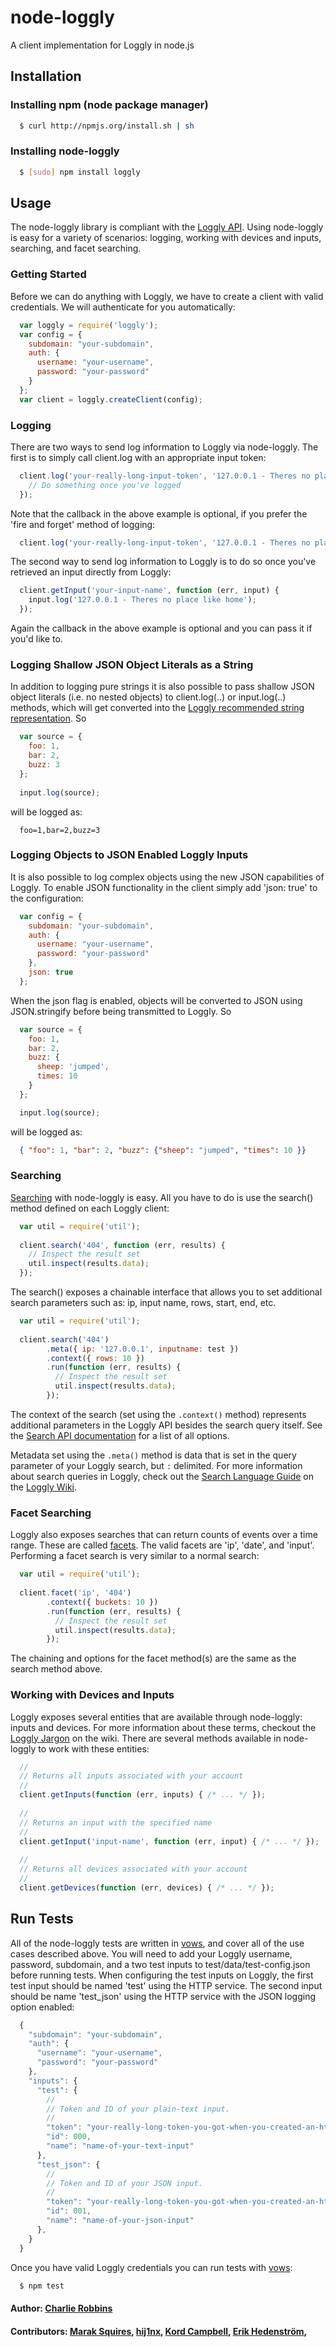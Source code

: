 # node-loggly

A client implementation for Loggly in node.js

## Installation

### Installing npm (node package manager)
``` bash
  $ curl http://npmjs.org/install.sh | sh
```

### Installing node-loggly
``` bash
  $ [sudo] npm install loggly
```

## Usage

The node-loggly library is compliant with the [Loggly API][0]. Using node-loggly is easy for a variety of scenarios: logging, working with devices and inputs, searching, and facet searching.

### Getting Started
Before we can do anything with Loggly, we have to create a client with valid credentials. We will authenticate for you automatically: 

``` js
  var loggly = require('loggly');
  var config = {
    subdomain: "your-subdomain",
    auth: {
      username: "your-username",
      password: "your-password"
    }
  };
  var client = loggly.createClient(config);
```

### Logging
There are two ways to send log information to Loggly via node-loggly. The first is to simply call client.log with an appropriate input token:

``` js
  client.log('your-really-long-input-token', '127.0.0.1 - Theres no place like home', function (err, result) {
    // Do something once you've logged
  });
```

Note that the callback in the above example is optional, if you prefer the 'fire and forget' method of logging:

``` js
  client.log('your-really-long-input-token', '127.0.0.1 - Theres no place like home');
```

The second way to send log information to Loggly is to do so once you've retrieved an input directly from Loggly:

``` js
  client.getInput('your-input-name', function (err, input) {
    input.log('127.0.0.1 - Theres no place like home');
  });
```

Again the callback in the above example is optional and you can pass it if you'd like to.

### Logging Shallow JSON Object Literals as a String
In addition to logging pure strings it is also possible to pass shallow JSON object literals (i.e. no nested objects) to client.log(..) or input.log(..) methods, which will get converted into the [Loggly recommended string representation][1]. So

``` js
  var source = {
    foo: 1,
    bar: 2,
    buzz: 3
  };
  
  input.log(source);
```

will be logged as: 

```
  foo=1,bar=2,buzz=3
```

### Logging Objects to JSON Enabled Loggly Inputs
It is also possible to log complex objects using the new JSON capabilities of Loggly. To enable JSON functionality in the client simply add 'json: true' to the configuration:

``` js
  var config = {
    subdomain: "your-subdomain",
    auth: {
      username: "your-username",
      password: "your-password"
    },
    json: true
  };
```

When the json flag is enabled, objects will be converted to JSON using JSON.stringify before being transmitted to Loggly. So

``` js
  var source = {
    foo: 1,
    bar: 2,
    buzz: {
      sheep: 'jumped',
      times: 10
    }
  };

  input.log(source);
```

will be logged as:

``` json
  { "foo": 1, "bar": 2, "buzz": {"sheep": "jumped", "times": 10 }}
```

### Searching
[Searching][3] with node-loggly is easy. All you have to do is use the search() method defined on each Loggly client:

``` js
  var util = require('util');
  
  client.search('404', function (err, results) {
    // Inspect the result set
    util.inspect(results.data);
  });
```

The search() exposes a chainable interface that allows you to set additional search parameters such as: ip, input name, rows, start, end, etc. 

``` js
  var util = require('util');
  
  client.search('404')
        .meta({ ip: '127.0.0.1', inputname: test })
        .context({ rows: 10 })
        .run(function (err, results) {
          // Inspect the result set
          util.inspect(results.data);
        });
```

The context of the search (set using the `.context()` method) represents additional parameters in the Loggly API besides the search query itself. See the [Search API documentation][9] for a list of all options.

Metadata set using the `.meta()` method is data that is set in the query parameter of your Loggly search, but `:` delimited. For more information about search queries in Loggly, check out the [Search Language Guide][4] on the [Loggly Wiki][5].

### Facet Searching
Loggly also exposes searches that can return counts of events over a time range. These are called [facets][6]. The valid facets are 'ip', 'date', and 'input'. Performing a facet search is very similar to a normal search: 

``` js
  var util = require('util');
  
  client.facet('ip', '404')
        .context({ buckets: 10 })
        .run(function (err, results) {
          // Inspect the result set
          util.inspect(results.data);
        });
```

The chaining and options for the facet method(s) are the same as the search method above. 

### Working with Devices and Inputs
Loggly exposes several entities that are available through node-loggly: inputs and devices. For more information about these terms, checkout the [Loggly Jargon][7] on the wiki. There are several methods available in node-loggly to work with these entities: 

``` js
  //
  // Returns all inputs associated with your account
  //
  client.getInputs(function (err, inputs) { /* ... */ });
  
  //
  // Returns an input with the specified name
  //
  client.getInput('input-name', function (err, input) { /* ... */ });
  
  //
  // Returns all devices associated with your account
  //
  client.getDevices(function (err, devices) { /* ... */ });
```

## Run Tests
All of the node-loggly tests are written in [vows][8], and cover all of the use cases described above. You will need to add your Loggly username, password, subdomain, and a two test inputs to test/data/test-config.json before running tests. When configuring the test inputs on Loggly, the first test input should be named 'test' using the HTTP service. The second input should be name 'test_json' using the HTTP service with the JSON logging option enabled:

``` js
  {
    "subdomain": "your-subdomain",
    "auth": {
      "username": "your-username",
      "password": "your-password"
    },
    "inputs": {
      "test": {
        //
        // Token and ID of your plain-text input.
        //
        "token": "your-really-long-token-you-got-when-you-created-an-http-input",
        "id": 000,
        "name": "name-of-your-text-input"
      },
      "test_json": {
        //
        // Token and ID of your JSON input.
        //
        "token": "your-really-long-token-you-got-when-you-created-an-http-input",
        "id": 001,
        "name": "name-of-your-json-input"
      },
    }
  }
```

Once you have valid Loggly credentials you can run tests with [vows][8]:

``` bash
  $ npm test
```

#### Author: [Charlie Robbins](http://www.github.com/indexzero)
#### Contributors: [Marak Squires](http://github.com/marak), [hij1nx](http://github.com/hij1nx), [Kord Campbell](http://loggly.com), [Erik Hedenström](http://github.com/ehedenst),

[0]: http://wiki.loggly.com/apidocumentation
[1]: http://wiki.loggly.com/loggingfromcode
[3]: http://wiki.loggly.com/retrieve_events#search_uri
[4]: http://wiki.loggly.com/searchguide
[5]: http://wiki.loggly.com/
[6]: http://wiki.loggly.com/retrieve_events#facet_uris
[7]: http://wiki.loggly.com/loggingjargon
[8]: http://vowsjs.org
[9]: http://wiki.loggly.com/retrieve_events#optional
